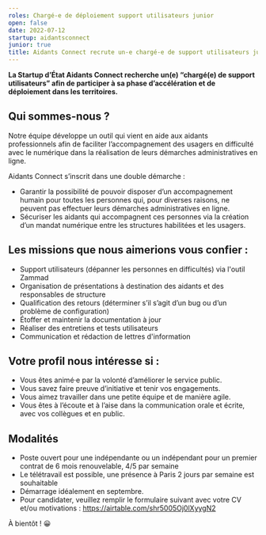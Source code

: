 ```yaml
---
roles: Chargé-e de déploiement support utilisateurs junior
open: false
date: 2022-07-12
startup: aidantsconnect
junior: true
title: Aidants Connect recrute un-e chargé-e de support utilisateurs junior
---
```

	
**La Startup d’État Aidants Connect recherche un(e) “chargé(e) de support utilisateurs” afin de participer à sa phase d’accélération et de déploiement dans les territoires.**

## Qui sommes-nous ?

Notre équipe développe un outil qui vient en aide aux aidants professionnels afin de faciliter l’accompagnement des usagers en difficulté avec le numérique dans la réalisation de leurs démarches administratives en ligne.

Aidants Connect s’inscrit dans une double démarche :

* Garantir la possibilité de pouvoir disposer d’un accompagnement humain pour toutes les personnes qui, pour diverses raisons, ne peuvent pas effectuer leurs démarches administratives en ligne.
* Sécuriser les aidants qui accompagnent ces personnes via la création d’un mandat numérique entre les structures habilitées et les usagers.

## Les missions que nous aimerions vous confier :

* Support utilisateurs (dépanner les personnes en difficultés) via l'outil Zammad
* Organisation de présentations à destination des aidants et des responsables de structure
* Qualification des retours (déterminer s’il s’agit d’un bug ou d’un problème de configuration)
* Étoffer et maintenir la documentation à jour
* Réaliser des entretiens et tests utilisateurs
* Communication et rédaction de lettres d'information

## Votre profil nous intéresse si :

* Vous êtes animé·e par la volonté d’améliorer le service public.
* Vous savez faire preuve d’initiative et tenir vos engagements.
* Vous aimez travailler dans une petite équipe et de manière agile.
* Vous êtes à l’écoute et à l’aise dans la communication orale et écrite, avec vos collègues et en public.

## Modalités

* Poste ouvert pour une indépendante ou un indépendant pour un premier contrat de 6 mois renouvelable, 4/5 par semaine
* Le télétravail est possible, une présence  à Paris 2 jours par semaine est souhaitable
* Démarrage idéalement en septembre. 
* Pour candidater, veuillez remplir le formulaire suivant avec votre CV et/ou motivations : https://airtable.com/shr5005Oj0lXyygN2

À bientôt ! 😀
